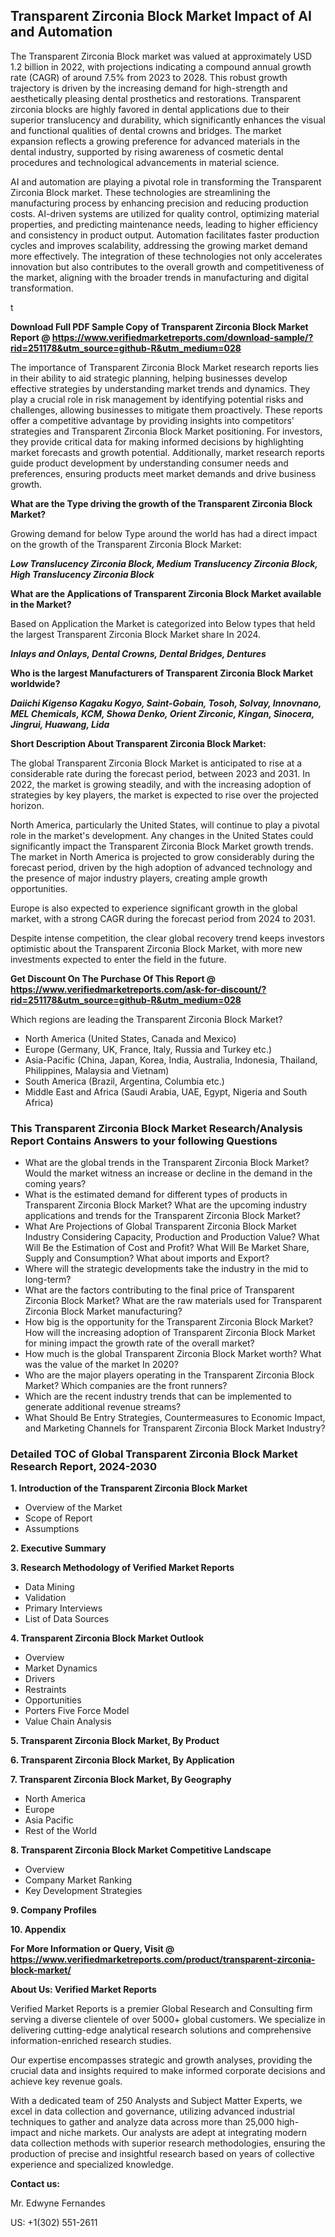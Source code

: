 <h2>Transparent Zirconia Block Market Impact of AI and Automation</h2><p>The Transparent Zirconia Block market was valued at approximately USD 1.2 billion in 2022, with projections indicating a compound annual growth rate (CAGR) of around 7.5% from 2023 to 2028. This robust growth trajectory is driven by the increasing demand for high-strength and aesthetically pleasing dental prosthetics and restorations. Transparent zirconia blocks are highly favored in dental applications due to their superior translucency and durability, which significantly enhances the visual and functional qualities of dental crowns and bridges. The market expansion reflects a growing preference for advanced materials in the dental industry, supported by rising awareness of cosmetic dental procedures and technological advancements in material science.</p><p>AI and automation are playing a pivotal role in transforming the Transparent Zirconia Block market. These technologies are streamlining the manufacturing process by enhancing precision and reducing production costs. AI-driven systems are utilized for quality control, optimizing material properties, and predicting maintenance needs, leading to higher efficiency and consistency in product output. Automation facilitates faster production cycles and improves scalability, addressing the growing market demand more effectively. The integration of these technologies not only accelerates innovation but also contributes to the overall growth and competitiveness of the market, aligning with the broader trends in manufacturing and digital transformation.</p>t</p><p id="" class=""><strong>Download Full PDF Sample Copy of Transparent Zirconia Block Market Report @ <a href="https://www.verifiedmarketreports.com/download-sample/?rid=251178&utm_source=github-R&utm_medium=028" target="_blank">https://www.verifiedmarketreports.com/download-sample/?rid=251178&utm_source=github-R&utm_medium=028</a></strong></p><p>The importance of&nbsp;Transparent Zirconia Block Market research reports lies in their ability to aid strategic planning, helping businesses develop effective strategies by understanding market trends and dynamics. They play a crucial role in risk management by identifying potential risks and challenges, allowing businesses to mitigate them proactively. These reports offer a competitive advantage by providing insights into competitors' strategies and Transparent Zirconia Block Market positioning. For investors, they provide critical data for making informed decisions by highlighting market forecasts and growth potential. Additionally, market research reports guide product development by understanding consumer needs and preferences, ensuring products meet market demands and drive business growth.</p><p><strong>What are the&nbsp;Type driving the growth of the Transparent Zirconia Block Market?</strong></p><p id="" class="">Growing demand for below Type around the world has had a direct impact on the growth of the Transparent Zirconia Block Market:</p><em><strong>Low Translucency Zirconia Block, Medium Translucency Zirconia Block, High Translucency Zirconia Block</strong></em></p><strong>What are the&nbsp;Applications&nbsp;of Transparent Zirconia Block Market available in the Market?</strong></p><p id="" class="">Based on Application the Market is categorized into Below types that held the largest Transparent Zirconia Block Market share In 2024.</p><em><strong>Inlays and Onlays, Dental Crowns, Dental Bridges, Dentures</strong></em></p><strong>Who is the largest Manufacturers of Transparent Zirconia Block Market worldwide?</strong></p><p><em><strong>Daiichi Kigenso Kagaku Kogyo, Saint-Gobain, Tosoh, Solvay, Innovnano, MEL Chemicals, KCM, Showa Denko, Orient Zirconic, Kingan, Sinocera, Jingrui, Huawang, Lida</strong></em></p><p id="" class=""><strong>Short Description About Transparent Zirconia Block Market:</strong></p><p>The global Transparent Zirconia Block Market is anticipated to rise at a considerable rate during the forecast period, between 2023 and 2031. In 2022, the market is growing steadily, and with the increasing adoption of strategies by key players, the market is expected to rise over the projected horizon.</p><p>North America, particularly the United States, will continue to play a pivotal role in the market's development. Any changes in the United States could significantly impact the Transparent Zirconia Block Market growth trends. The market in North America is projected to grow considerably during the forecast period, driven by the high adoption of advanced technology and the presence of major industry players, creating ample growth opportunities.</p><p>Europe is also expected to experience significant growth in the global market, with a strong CAGR during the forecast period from 2024 to 2031.</p><p>Despite intense competition, the clear global recovery trend keeps investors optimistic about the Transparent Zirconia Block Market, with more new investments expected to enter the field in the future.</p><p id="" class=""><strong>Get Discount On The Purchase Of This Report @ <a href="https://www.verifiedmarketreports.com/ask-for-discount/?rid=251178&utm_source=github-R&utm_medium=028" target="_blank">https://www.verifiedmarketreports.com/ask-for-discount/?rid=251178&utm_source=github-R&utm_medium=028</a></strong></p>Which regions are leading the Transparent Zirconia Block Market?</p><ul><li>North America (United States, Canada and Mexico)</li><li>Europe (Germany, UK, France, Italy, Russia and Turkey etc.)</li><li>Asia-Pacific (China, Japan, Korea, India, Australia, Indonesia, Thailand, Philippines, Malaysia and Vietnam)</li><li>South America (Brazil, Argentina, Columbia etc.)</li><li>Middle East and Africa (Saudi Arabia, UAE, Egypt, Nigeria and South Africa)</li></ul><h3 id="" class="">This Transparent Zirconia Block Market Research/Analysis Report Contains Answers to your following Questions</h3><ul><li>What are the global trends in the Transparent Zirconia Block Market? Would the market witness an increase or decline in the demand in the coming years?</li><li>What is the estimated demand for different types of products in Transparent Zirconia Block Market? What are the upcoming industry applications and trends for the Transparent Zirconia Block Market?</li><li>What Are Projections of Global Transparent Zirconia Block Market Industry Considering Capacity, Production and Production Value? What Will Be the Estimation of Cost and Profit? What Will Be Market Share, Supply and Consumption? What about imports and Export?</li><li>Where will the strategic developments take the industry in the mid to long-term?</li><li>What are the factors contributing to the final price of Transparent Zirconia Block Market? What are the raw materials used for Transparent Zirconia Block Market manufacturing?</li><li>How big is the opportunity for the Transparent Zirconia Block Market? How will the increasing adoption of Transparent Zirconia Block Market for mining impact the growth rate of the overall market?</li><li>How much is the global Transparent Zirconia Block Market worth? What was the value of the market In 2020?</li><li>Who are the major players operating in the Transparent Zirconia Block Market? Which companies are the front runners?</li><li>Which are the recent industry trends that can be implemented to generate additional revenue streams?</li><li>What Should Be Entry Strategies, Countermeasures to Economic Impact, and Marketing Channels for Transparent Zirconia Block Market Industry?</li></ul><h3 id="" class="">Detailed TOC of Global Transparent Zirconia Block Market Research Report, 2024-2030</h3><p id="" class=""><strong>1. Introduction of the Transparent Zirconia Block Market</strong></p><ul><li>Overview of the Market</li><li>Scope of Report</li><li>Assumptions</li></ul><p id="" class=""><strong>2. Executive Summary</strong></p><p id="" class=""><strong>3. Research Methodology of Verified Market Reports</strong></p><ul><li>Data Mining</li><li>Validation</li><li>Primary Interviews</li><li>List of Data Sources</li></ul><p id="" class=""><strong>4. Transparent Zirconia Block Market Outlook</strong></p><ul><li>Overview</li><li>Market Dynamics</li><li>Drivers</li><li>Restraints</li><li>Opportunities</li><li>Porters Five Force Model</li><li>Value Chain Analysis</li></ul><p id="" class=""><strong>5. Transparent Zirconia Block Market, By Product</strong></p><p id="" class=""><strong>6. Transparent Zirconia Block Market, By Application</strong></p><p id="" class=""><strong>7. Transparent Zirconia Block Market, By Geography</strong></p><ul><li>North America</li><li>Europe</li><li>Asia Pacific</li><li>Rest of the World</li></ul><p id="" class=""><strong>8. Transparent Zirconia Block Market Competitive Landscape</strong></p><ul><li>Overview</li><li>Company Market Ranking</li><li>Key Development Strategies</li></ul><p id="" class=""><strong>9. Company Profiles</strong></p><p id="" class=""><strong>10. Appendix</strong></p><p id="" class=""><strong>For More Information or Query, Visit @ <a href="https://www.verifiedmarketreports.com/product/transparent-zirconia-block-market/" target="_blank">https://www.verifiedmarketreports.com/product/transparent-zirconia-block-market/</a></strong></p><p id="" class=""><strong>About Us: Verified Market Reports</strong></p><p id="" class="">Verified Market Reports is a premier Global Research and Consulting firm serving a diverse clientele of over 5000+ global customers. We specialize in delivering cutting-edge analytical research solutions and comprehensive information-enriched research studies.</p><p id="" class="">Our expertise encompasses strategic and growth analyses, providing the crucial data and insights required to make informed corporate decisions and achieve key revenue goals.</p><p id="" class="">With a dedicated team of 250 Analysts and Subject Matter Experts, we excel in data collection and governance, utilizing advanced industrial techniques to gather and analyze data across more than 25,000 high-impact and niche markets. Our analysts are adept at integrating modern data collection methods with superior research methodologies, ensuring the production of precise and insightful research based on years of collective experience and specialized knowledge.</p><p id="" class=""><strong>Contact us:</strong></p><p id="" class="">Mr. Edwyne Fernandes</p><p id="" class="">US: +1(302) 551-2611</p>